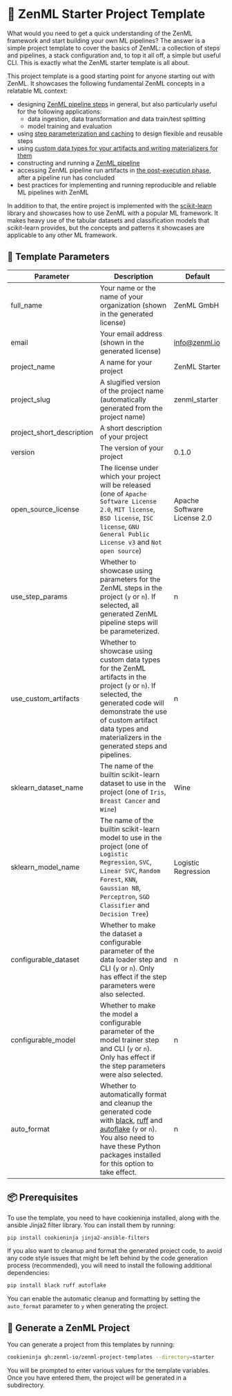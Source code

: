 # 📜 ZenML Starter Project Template

What would you need to get a quick understanding of the ZenML framework and
start building your own ML pipelines? The answer is a simple project template
to cover the basics of ZenML: a collection of steps and pipelines, a stack
configuration and, to top it all off, a simple but useful CLI. This is exactly
what the ZenML starter template is all about.

This project template is a good starting point for anyone starting out with
ZenML. It showcases the following fundamental ZenML concepts in a relatable
ML context:

* designing [ZenML pipeline steps](https://docs.zenml.io/starter-guide/pipelines#step)
in general, but also particularly useful for the following applications:
    * data ingestion, data transformation and data train/test splitting
    * model training and evaluation
* using [step parameterization and caching](https://docs.zenml.io/starter-guide/pipelines/parameters-and-caching)
to design flexible and reusable steps
* using [custom data types for your artifacts and writing materializers for them](https://docs.zenml.io/advanced-guide/pipelines/materializers)
* constructing and running a [ZenML pipeline](https://docs.zenml.io/starter-guide/pipelines#pipeline)
* accessing ZenML pipeline run artifacts in [the post-execution phase](https://docs.zenml.io/starter-guide/pipelines/fetching-pipelines),
after a pipeline run has concluded
* best practices for implementing and running reproducible and reliable ML
pipelines with ZenML

In addition to that, the entire project is implemented with the [scikit-learn](https://scikit-learn.org)
library and showcases how to use ZenML with a popular ML framework. It makes
heavy use of the tabular datasets and classification models that scikit-learn
provides, but the concepts and patterns it showcases are applicable to any
other ML framework.

## 📃 Template Parameters

| Parameter | Description | Default |
|------------------|-----------------------------------------------------------------------------------|--|
| full_name | Your name or the name of your organization (shown in the generated license) | ZenML GmbH |
| email | Your email address (shown in the generated license) | info@zenml.io |
| project_name | A name for your project | ZenML Starter |
| project_slug | A slugified version of the project name (automatically generated from the project name) | zenml_starter |
| project_short_description | A short description of your project | |
| version | The version of your project | 0.1.0 |
| open_source_license | The license under which your project will be released (one of `Apache Software License 2.0`, `MIT license`, `BSD license`, `ISC license`, `GNU General Public License v3` and `Not open source`) | Apache Software License 2.0 |
| use_step_params | Whether to showcase using parameters for the ZenML steps in the project (`y` or `n`). If selected, all generated ZenML pipeline steps will be parameterized. | n |
| use_custom_artifacts | Whether to showcase using custom data types for the ZenML artifacts in the project (`y` or `n`). If selected, the generated code will demonstrate the use of custom artifact data types and materializers in the generated steps and pipelines. | n |
| sklearn_dataset_name | The name of the builtin scikit-learn dataset to use in the project (one of `Iris`, `Breast Cancer` and `Wine`) | Wine |
| sklearn_model_name | The name of the builtin scikit-learn model to use in the project (one of `Logistic Regression`, `SVC`, `Linear SVC`, `Random Forest`, `KNN`, `Gaussian NB`, `Perceptron`, `SGD Classifier` and `Decision Tree`) | Logistic Regression |
| configurable_dataset | Whether to make the dataset a configurable parameter of the data loader step and CLI (`y` or `n`). Only has effect if the step parameters were also selected. | n |
| configurable_model | Whether to make the model a configurable parameter of the model trainer step and CLI (`y` or `n`). Only has effect if the step parameters were also selected. | n |
| auto_format | Whether to automatically format and cleanup the generated code with [black](https://black.readthedocs.io/), [ruff](https://beta.ruff.rs/docs/) and [autoflake](https://github.com/PyCQA/autoflake) (`y` or `n`). You also need to have these Python packages installed for this option to take effect. | n |


## 📦 Prerequisites

To use the template, you need to have cookieninja installed, along with the
ansible Jinja2 filter library. You can install them by running:

```bash
pip install cookieninja jinja2-ansible-filters
```

If you also want to cleanup and format the generated project code, to avoid
any code style issues that might be left behind by the code generation
process (recommended), you will need to install the following additional
dependencies:

```bash
pip install black ruff autoflake
```

You can enable the automatic cleanup and formatting by setting the
`auto_format` parameter to `y` when generating the project.

## 🚀 Generate a ZenML Project

You can generate a project from this templates by running:

```bash
cookieninja gh:zenml-io/zenml-project-templates --directory=starter
```

You will be prompted to enter various values for the template variables. Once
you have entered them, the project will be generated in a subdirectory.
